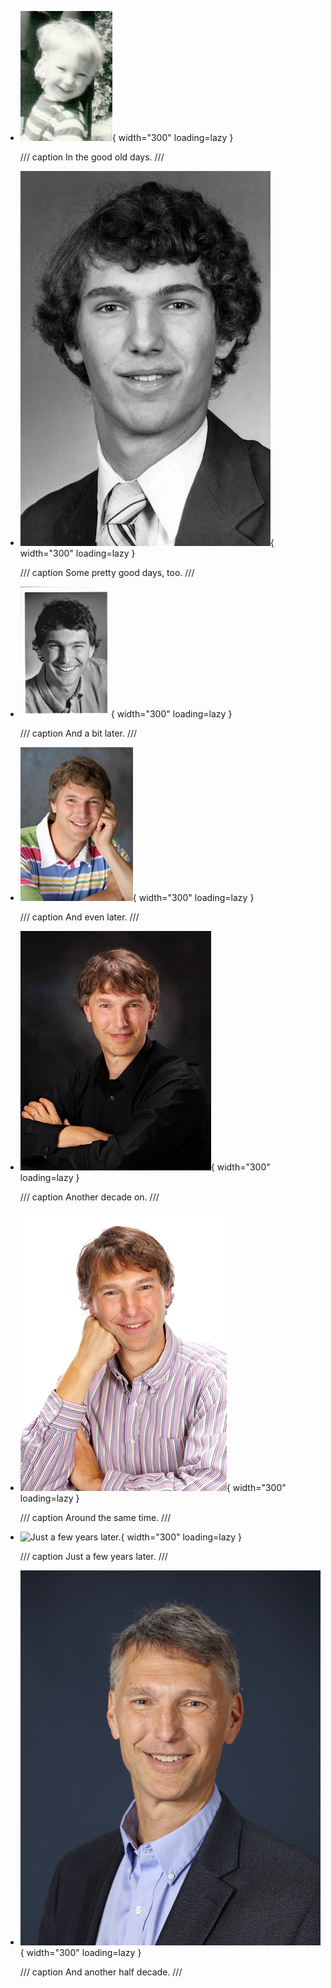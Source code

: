 <div class="grid cards" markdown>

-   ![In the good old days.](personal/pictures/alexboy.gif){ width="300" loading=lazy }

    /// caption
    In the good old days.
    ///

-   ![Some pretty good days, too.](personal/pictures/aiken1981.jpeg){ width="300" loading=lazy }

    /// caption
    Some pretty good days, too.
    ///

-   ![And a bit later.](personal/pictures/aiken1993.gif){ width="300" loading=lazy }

    /// caption
    And a bit later.
    ///

-   ![And even later.](personal/pictures/aiken2003.jpg){ width="300" loading=lazy }

    /// caption
    And even later.
    ///

-   ![Another decade on.](personal/pictures/aiken2010a.jpg){ width="300" loading=lazy }

    /// caption
    Another decade on.
    ///

-   ![Around the same time.](personal/pictures/aiken2010b.jpg){ width="300" loading=lazy }

    /// caption
    Around the same time.
    ///

-   ![Just a few years later.](personal/pictures/aiken2014a.jpg){ width="300" loading=lazy }

    /// caption
    Just a few years later.
    ///

-   ![And another half decade.](personal/pictures/aiken2019.jpg){ width="300" loading=lazy }

    /// caption
    And another half decade.
    ///

</div>
